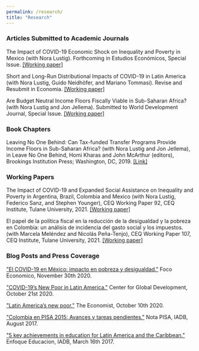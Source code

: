 ```yaml
---
permalink: /research/
title: "Research"
---
```


<h3> Articles Submitted to Academic Journals </h3>

<p>The Impact of COVID-19 Economic Shock on Inequality and Poverty in Mexico (with Nora Lustig). Forthcoming in Estudios Económicos, Special Issue. <a href="http://repec.tulane.edu/RePEc/ceq/ceq98.pdf" target="_blank">[Working paper]</a><p>

<p>Short and Long-Run Distributional Impacts of COVID-19 in Latin America (with Nora Lustig, Guido Neidhöfer, and Mariano Tommasi). Revise and Resubmit in Economia. <a href="http://repec.tulane.edu/RePEc/ceq/ceq96.pdf" target="_blank">[Working paper]</a><p>

<p>Are Budget Neutral Income Floors Fiscally Viable in Sub-Saharan Africa? (with Nora Lustig and Jon Jellema). Submitted to World Development Journal, Special Issue. <a href="http://repec.tulane.edu/RePEc/ceq/ceq86.pdf" target="_blank">[Working paper]</a><p>

<h3> Book Chapters </h3>

<p>Leaving No One Behind: Can Tax-funded Transfer Programs Provide Income Floors in Sub-Saharan Africa? (with Nora Lustig and Jon Jellema), in Leave No One Behind, Homi Kharas and John McArthur (editors), Brookings Institution Press; Washington, DC, 2019. <a href="https://www.brookings.edu/wp-content/uploads/2019/09/LNOB_Chapter9.pdf" target="_blank">[Link]</a><p>

<h3> Working Papers </h3>

<p>The Impact of COVID-19 and Expanded Social Assistance on Inequality and Poverty in Argentina, Brazil, Colombia and Mexico (with Nora Lustig, Federico Sanz, and Stephen Younger), CEQ Working Paper 92, CEQ Institute, Tulane University, 2021. <a href="http://repec.tulane.edu/RePEc/ceq/ceq92.pdf" target="_blank">[Working paper]</a><p>

<p>El papel de la política fiscal en la reducción de la desigualdad y la pobreza en Colombia: un análisis de incidencia del gasto social y los impuestos. (with Marcela Meléndez and Nicolás Peña-Tenjo), CEQ Working Paper 107, CEQ Institute, Tulane University, 2021. <a href="http://repec.tulane.edu/RePEc/ceq/ceq107.pdf" target="_blank">[Working paper]</a><p>

<h3> Blog Posts and Press Coverage </h3>

<p><a href="http://focoeconomico.org/2020/11/30/el-covid-19-en-mexico-impacto-en-pobreza-y-desigualdad/" target="_blank">"El COVID-19 en México: impacto en pobreza y desigualdad."</a> Foco Economico, November 30th 2020.<p>

<p><a href="https://www.cgdev.org/blog/covid-19s-new-poor-latin-america" target="_blank">"COVID-19’s New Poor in Latin America."</a> Center for Global Development, October 21st 2020.<p>

<p><a href="https://www.economist.com/the-americas/2020/10/08/latin-americas-new-poor" target="_blank">"Latin America’s new poor."</a> The Economist, October 10th 2020.<p>

<p><a href="https://publications.iadb.org/es/colombia-en-pisa-2015-avances-y-tareas-pendientes" target="_blank">"Colombia en PISA 2015: Avances y tareas pendientes."</a> Nota PISA, IADB, August 2017.<p>

<p><a href="https://blogs.iadb.org/educacion/en/cima-5-key-achievements-in-education-for-latin-america-and-the-caribbean/" target="_blank">"5 key achievements in education for Latin America and the Caribbean."</a> Enfoque Educacion, IADB, March 16th 2017.<p>
